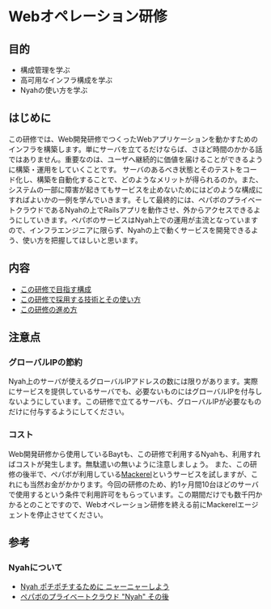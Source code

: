 # Webオペレーション研修

## 目的

- 構成管理を学ぶ
- 高可用なインフラ構成を学ぶ
- Nyahの使い方を学ぶ

## はじめに

この研修では、Web開発研修でつくったWebアプリケーションを動かすためのインフラを構築します。単にサーバを立てるだけならば、さほど時間のかかる話ではありません。重要なのは、ユーザへ継続的に価値を届けることができるように構築・運用をしていくことです。
サーバのあるべき状態とそのテストをコード化し、構築を自動化することで、どのようなメリットが得られるのか。また、システムの一部に障害が起きてもサービスを止めないためにはどのような構成にすればよいかの一例を学んでいきます。そして最終的には、ペパボのプライベートクラウドであるNyahの上でRailsアプリを動作させ、外からアクセスできるようにしていきます。ペパボのサービスはNyah上での運用が主流となっていますので、インフラエンジニアに限らず、Nyahの上で動くサービスを開発できるよう、使い方を把握してほしいと思います。

## 内容

- [この研修で目指す構成](./chapters/system-overview.md)
- [この研修で採用する技術とその使い方](./chapters/tools.md)
- [この研修の進め方](./chapters/steps.md)

## 注意点

### グローバルIPの節約

Nyah上のサーバが使えるグローバルIPアドレスの数には限りがあります。実際にサービスを提供しているサーバでも、必要ないものにはグローバルIPを付与しないようにしています。この研修で立てるサーバも、グローバルIPが必要なものだけに付与するようにしてください。

### コスト

Web開発研修から使用しているBaytも、この研修で利用するNyahも、利用すればコストが発生します。無駄遣いの無いように注意しましょう。
また、この研修の後半で、ペパボが利用している[Mackerel](https://mackerel.io)というサービスを試しますが、これにも当然お金がかかります。今回の研修のため、約1ヶ月間10台ほどのサーバで使用するという条件で利用許可をもらっています。この期間だけでも数千円かかるとのことですので、Webオペレーション研修を終える前にMackerelエージェントを停止させてください。

## 参考

### Nyahについて

- [Nyah ポチポチするために ニャーニャーしよう](http://www.slideshare.net/ume3_/pb-tc01-bob001)
- [ペパボのプライベートクラウド "Nyah" その後](https://speakerdeck.com/tnmt/pepabos-privatecloud-nyah-after-that)
